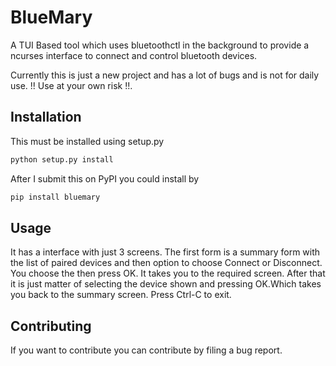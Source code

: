 # BlueMary

A TUI Based tool which uses bluetoothctl in the background to provide a ncurses interface to connect and control bluetooth devices.

Currently this is just a new project and has a lot of bugs and is not for daily use.
!! Use at your own risk !!.

## Installation
This must be installed using setup.py
```sh
python setup.py install
```
After I submit this on PyPI you could install by 
```sh
pip install bluemary
```


## Usage
It has a interface with just 3 screens.
The first form is a summary form with the list of paired devices and then option to choose Connect or Disconnect.
You choose the then press OK.
It takes you to the required screen.
After that it is just matter of selecting the device shown and pressing OK.Which takes you back to the summary screen.
Press Ctrl-C to exit.

## Contributing
If you want to contribute you can contribute by filing a bug report.



